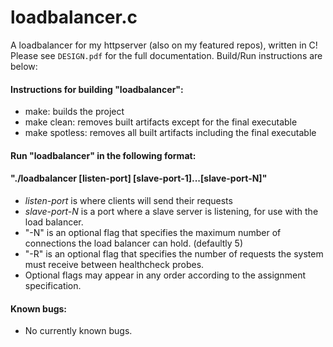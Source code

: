 # loadbalancer.c

A loadbalancer for my httpserver (also on my featured repos), written in C!
Please see `DESIGN.pdf` for the full documentation. 
Build/Run instructions are below:

#### Instructions for building "loadbalancer":
* make: builds the project 
* make clean: removes built artifacts except for the final executable
* make spotless: removes all built artifacts including the final executable

#### Run "loadbalancer" in the following format: 
#### "./loadbalancer [listen-port] [slave-port-1]...[slave-port-N]"
* *listen-port* is where clients will send their requests
* *slave-port-N* is a port where a slave server is listening, for use with the load balancer.
* "-N" is an optional flag that specifies the maximum number of connections the load balancer can hold. (defaultly 5)
* "-R" is an optional flag that specifies the number of requests the system must receive between healthcheck probes.
* Optional flags may appear in any order according to the assignment specification.

#### Known bugs: 
- No currently known bugs.
